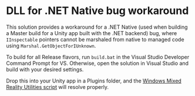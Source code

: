 # DLL for .NET Native bug workaround

This solution provides a workaround for a .NET Native (used when building a Master build for a Unity app built with the .NET backend) bug, where `IInspectable` pointers cannot be marshaled from native to managed code using `Marshal.GetObjectForIUnknown`.

To build for all Release flavors, run `build.bat` in the Visual Studio Developer Command Prompt for VS.
Otherwise, open the solution in Visual Studio and build with your desired settings.

Drop this into your Unity app in a Plugins folder, and the [Windows Mixed Reality Utilities script](https://github.com/microsoft/MixedRealityToolkit-Unity/blob/mrtk_development/Assets/MixedRealityToolkit.Providers/WindowsMixedReality/WindowsMixedRealityUtilities.cs#L20) will resolve properly.

